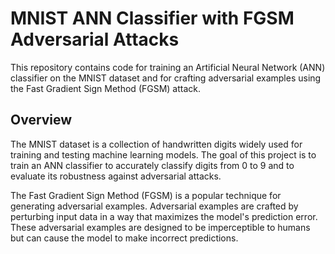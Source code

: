# MNIST ANN Classifier with FGSM Adversarial Attacks

This repository contains code for training an Artificial Neural Network (ANN) classifier on the MNIST dataset and for crafting adversarial examples using the Fast Gradient Sign Method (FGSM) attack.

## Overview

The MNIST dataset is a collection of handwritten digits widely used for training and testing machine learning models. The goal of this project is to train an ANN classifier to accurately classify digits from 0 to 9 and to evaluate its robustness against adversarial attacks.

The Fast Gradient Sign Method (FGSM) is a popular technique for generating adversarial examples. Adversarial examples are crafted by perturbing input data in a way that maximizes the model's prediction error. These adversarial examples are designed to be imperceptible to humans but can cause the model to make incorrect predictions.
